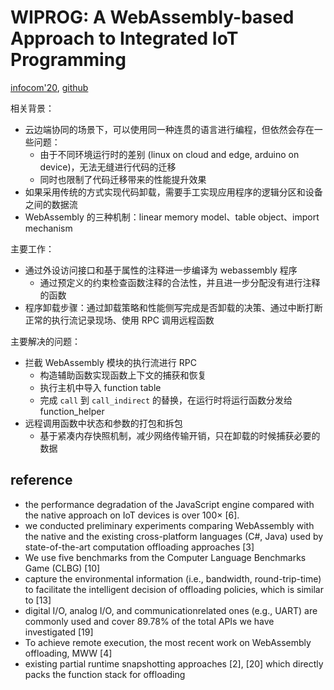 # WIPROG: A WebAssembly-based Approach to Integrated IoT Programming

[infocom'20](https://ieeexplore.ieee.org/document/9488424), [github](https://github.com/liborui/WiProg)

相关背景：

- 云边端协同的场景下，可以使用同一种连贯的语言进行编程，但依然会存在一些问题：
  - 由于不同环境运行时的差别 (linux on cloud and edge, arduino on device)，无法无缝进行代码的迁移
  - 同时也限制了代码迁移带来的性能提升效果
- 如果采用传统的方式实现代码卸载，需要手工实现应用程序的逻辑分区和设备之间的数据流
- WebAssembly 的三种机制：linear memory model、table object、import mechanism

主要工作：

- 通过外设访问接口和基于属性的注释进一步编译为 webassembly 程序
  - 通过预定义的约束检查函数注释的合法性，并且进一步分配没有进行注释的函数
- 程序卸载步骤：通过卸载策略和性能侧写完成是否卸载的决策、通过中断打断正常的执行流记录现场、使用 RPC 调用远程函数

主要解决的问题：

- 拦截 WebAssembly 模块的执行流进行 RPC
  - 构造辅助函数实现函数上下文的捕获和恢复
  - 执行主机中导入 function table
  - 完成 `call` 到 `call_indirect` 的替换，在运行时将运行函数分发给 function_helper
- 远程调用函数中状态和参数的打包和拆包
  - 基于紧凑内存快照机制，减少网络传输开销，只在卸载的时候捕获必要的数据

## reference

- the performance degradation of the JavaScript engine compared with the native approach on IoT devices is over 100× [6].
- we conducted preliminary experiments comparing WebAssembly with the native and the existing cross-platform languages (C#, Java) used by state-of-the-art computation offloading approaches [3]
- We use five benchmarks from the Computer Language Benchmarks Game (CLBG) [10]
- capture the environmental information (i.e., bandwidth, round-trip-time) to facilitate the intelligent decision of offloading policies, which is similar to [13]
- digital I/O, analog I/O, and communicationrelated ones (e.g., UART) are commonly used and cover 89.78% of the total APIs we have investigated [19]
- To achieve remote execution, the most recent work on WebAssembly offloading, MWW [4]
- existing partial runtime snapshotting approaches [2], [20] which directly packs the function stack for offloading
